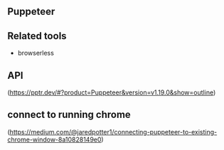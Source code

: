 Puppeteer
--------------

## Related tools

- browserless

## API

(https://pptr.dev/#?product=Puppeteer&version=v1.19.0&show=outline)

## connect to running chrome
(https://medium.com/@jaredpotter1/connecting-puppeteer-to-existing-chrome-window-8a10828149e0)
<!--stackedit_data:
eyJoaXN0b3J5IjpbMTY4Mzk3MTE4Nl19
-->
